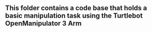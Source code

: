 <h2> This folder contains a code base that holds a basic manipulation task using the Turtlebot OpenManipulator 3 Arm
